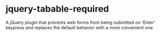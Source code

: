 jquery-tabable-required
=======================

A jQuery plugin that prevents web forms from being submitted on 'Enter' keypress and replaces the default behavior with a more convenient one
